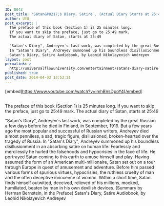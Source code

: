 ```yaml
---
ID: 8043
post_title: 'Satan&#8217;s Diary, Satire , (Actual Diary Starts at 25:49) by Leonid Nikolayevich Andreyev'
author: UfU
post_excerpt: |
  The preface of this book (Section 1) is 25 minutes long.
  If you want to skip the preface, just go to 25:49 mark.
  The actual diary of Satan, starts at 25:49
  
  "Satan's Diary", Andreyev's last work, was completed by the great Russian a few days before he died in Finland, in September, 1919. But a few years ago the most popular and successful of Russian writers, Andreyev died almost penniless, a sad, tragic figure, disillusioned, broken-hearted over the tragedy of Russia.
  In "Satan's Diary", Andreyev summoned up his boundless disillusionment in an absorbing satire on human life. Fearlessly and mercilessly he hurled the falsehoods and hypocrisies in the face of life. He portrayed Satan coming to this earth to amuse himself and play. Having assumed the form of an American multi-millionaire, Satan set out on a tour through Europe in quest of amusement and adventure. Before him passed various forms of spurious virtues, hypocrisies, the ruthless cruelty of man and the often deceptive innocence of woman. Within a short time, Satan finds himself outwitted, deceived, relieved of his millions, mocked, humiliated, beaten by man in his own devilish devices. (Summary by Herman Bernstein, in the Preface)
  Satan's Diary, Satire Audiobook, by Leonid Nikolayevich Andreyev
layout: post
permalink: >
  http://universalflowuniversity.com/entertainment/satans-diary-satire-actual-diary-starts-at-2549-by-leonid-nikolayevich-andreyev/
published: true
post_date: 2014-04-03 13:53:21
---
```

[embed]https://www.youtube.com/watch?v=imhBVsDpoY4[/embed]</br></br>
<p>The preface of this book (Section 1) is 25 minutes long.
If you want to skip the preface, just go to 25:49 mark.
The actual diary of Satan, starts at 25:49

"Satan's Diary", Andreyev's last work, was completed by the great Russian a few days before he died in Finland, in September, 1919. But a few years ago the most popular and successful of Russian writers, Andreyev died almost penniless, a sad, tragic figure, disillusioned, broken-hearted over the tragedy of Russia. 
In "Satan's Diary", Andreyev summoned up his boundless disillusionment in an absorbing satire on human life. Fearlessly and mercilessly he hurled the falsehoods and hypocrisies in the face of life. He portrayed Satan coming to this earth to amuse himself and play. Having assumed the form of an American multi-millionaire, Satan set out on a tour through Europe in quest of amusement and adventure. Before him passed various forms of spurious virtues, hypocrisies, the ruthless cruelty of man and the often deceptive innocence of woman. Within a short time, Satan finds himself outwitted, deceived, relieved of his millions, mocked, humiliated, beaten by man in his own devilish devices. (Summary by Herman Bernstein, in the Preface)
Satan's Diary, Satire Audiobook, by Leonid Nikolayevich Andreyev</p>